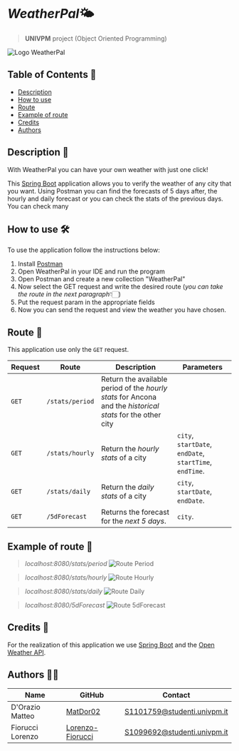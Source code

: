 # *WeatherPal*🌤️
> **UNIVPM** project (Object Oriented Programming)

![Logo WeatherPal](https://github.com/MatDor02/WeatherPal/blob/parallel/pic/theme/LogoWeatherPal2.png?raw=true)

## Table of Contents 📑
* [Description](#description)
* [How to use](#how-to-use)
* [Route](#route)
* [Example of route](#example-of-route)
* [Credits](#credits)
* [Authors](#authors)

<a name="description"></a>
## Description 📖
With WeatherPal you can have your own weather with just one click!

This [Spring Boot](https://spring.io/) application allows you to verify the weather of any city that you want. Using Postman you can find the forecasts of 5 days after, the hourly and daily forecast or you can check the stats of the previous days. You can check many 

<a name="how-to-use"></a>
## How to use 🛠️
To use the application follow the instructions below:
1. Install [Postman](https://www.postman.com/)
2. Open WeatherPal in your IDE and run the program
3. Open Postman and create a new collection "WeatherPal"
4. Now select the GET request and write the desired route (*you can take the route in the next paragraph*👇🏻)
5. Put the request param in the appropriate fields
6. Now you can send the request and view the weather you have chosen.

<a name="route"></a>
## Route 🔗
This application use only the `GET` request.

| **Request**| **Route**           | **Description**                                                                | **Parameters**                                          |
|------------|---------------------|--------------------------------------------------------------------------------|---------------------------------------------------------|
| `GET`      | `/stats/period`     | Return the available period of the *hourly stats* for Ancona and the *historical stats* for the other city |                             |
| `GET`      | `/stats/hourly`     | Return the *hourly stats* of a city                                            | `city`, `startDate`, `endDate`, `startTime`, `endTime`. | 
| `GET`      | `/stats/daily`      | Return the *daily stats* of a city                                             | `city`, `startDate`, `endDate`.                         |
| `GET`      | `/5dForecast`       | Returns the forecast for the *next 5 days*.                                    | `city`.                                                 |

<a name="example-of-route"></a>
## Example of route 📱
> *localhost:8080/stats/period*
  ![Route Period]( )

> *localhost:8080/stats/hourly*
  ![Route Hourly](https://github.com/MatDor02/WeatherPal/blob/main/pic/theme/Hourly.png?raw=true)
  
> *localhost:8080/stats/daily*
  ![Route Daily](https://github.com/MatDor02/WeatherPal/blob/main/pic/theme/Daily.png?raw=true)
  
> *localhost:8080/5dForecast*
  ![Route 5dForecast]( )

<a name="credits"></a>
## Credits 🧰
For the realization of this application we use [Spring Boot](https://spring.io/) and the [Open Weather API](https://openweathermap.org/api).

<a name="authors"></a>
## Authors 👨‍💻
| Name                | GitHub                                                    | Contact                       |
|---------------------|-----------------------------------------------------------|-------------------------------| 
| D'Orazio Matteo     | [MatDor02](https://github.com/MatDor02)                   | S1101759@studenti.univpm.it   |
| Fiorucci Lorenzo    | [Lorenzo-Fiorucci](https://github.com/Lorenzo-Fiorucci)   | S1099692@studenti.univpm.it   |
